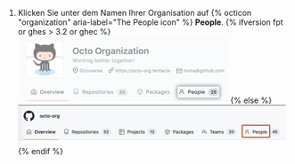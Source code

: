 1. Klicken Sie unter dem Namen Ihrer Organisation auf
{% octicon "organization" aria-label="The People icon" %} **People**.
  {% ifversion fpt or ghes > 3.2 or ghec %}
  ![Registerkarte „The People" (Die Personen)](/assets/images/help/organizations/organization-people-tab-with-overview-tab.png)
  {% else %}
  ![Registerkarte „The People" (Die Personen)](/assets/images/help/organizations/organization-people-tab.png)
  {% endif %}
